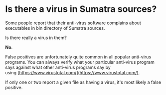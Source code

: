# Is there a virus in Sumatra sources?

Some people report that their anti-virus software complains about executables in bin directory of Sumatra sources.

Is there really a virus in them?

**No**.

False positives are unfortunately quite common in all popular anti-virus programs. You can always verify what your particular anti-virus program says against what other anti-virus programs say by using [https://www.virustotal.com/](https://www.virustotal.com/).

If only one or two report a given file as having a virus, it's most likely a false positive.
